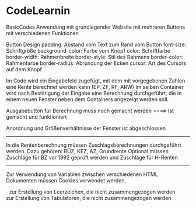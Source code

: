 # CodeLearnin
 BasicCodes
Anwendung mit grundlegender Website mit mehreren Buttons mit verschiedenen Funktionen

Button Design
    padding:            Abstand vom Text zum Rand vom Button
    font-size:          Schriftgröße
    background-color:   Farbe vom Knopf
    color:              Schriftfarbe
    border-width:       Rahmenbreite
    border-style:       Stil des Rahmens
    border-color:       Rahmenfarbe
    border-radius:      Abrundung der Ecken
    cursor:             Art des Cursors auf dem Knopf

Im Code wird ein Eingabefeld zugefügt, mit dem mit vorgegebenen Zahlen eine Rente berechnet werden kann (EP, ZF, RF, ARW)
Im selben Container wird nach Bestätigung der Eingabe eine Berechnung durchgeführt, die in einem neuen Fenster neben dem Containers
angezeigt werden soll.

Ausgabebutton für Berechnung muss noch gemacht werden ====> Ist gemacht und funktioniert

Anordnung und Größenverhältnisse der Fenster ist abgeschlossen

--------------------------------------------------------------------------------------------------------------------------------------------------------------------------------------------------

In die Rentenberechnung müssen Zuschlagsberechnungen durchgeführt werden. Dazu gehören: BÜZ, KEZ, AZ, Grundrente
Optional müssen Zuschläge für BZ vor 1992 geprüft werden und Zuschläge für H-Renten

--------------------------------------------------------------------------------------------------------------------------------------------------------------------------------------------------

Zur Verwendung von Variablen zwischen verschiedenen HTML Dokumenten müssen Cookies verwendet werden.

&nbsp; zur Erstellung von Leerzeichen, die nicht zusammengezogen werden
&emsp; zur Erstellung von Tabulatoren, die nicht zusammengezogen werden

